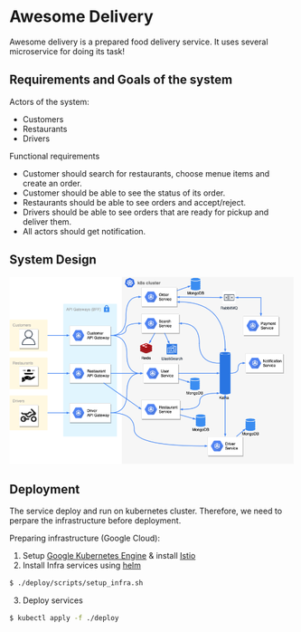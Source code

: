 # Awesome Delivery

Awesome delivery is a prepared food delivery service. It uses several microservice for doing its task!

## Requirements and Goals of the system

Actors of the system:

- Customers
- Restaurants
- Drivers

Functional requirements

- Customer should search for restaurants, choose menue items and create an order.
- Customer should be able to see the status of its order.
- Restaurants should be able to see orders and accept/reject.
- Drivers should be able to see orders that are ready for pickup and deliver them.
- All actors should get notification.

## System Design

![Architecture diagram](./arch.png "Architecture")

## Deployment

The service deploy and run on kubernetes cluster. Therefore, we need to perpare the infrastructure before deployment.

Preparing infrastructure (Google Cloud):

1. Setup [Google Kubernetes Engine](https://istio.io/latest/docs/setup/platform-setup/gke/) & install [Istio](https://istio.io/latest/docs/setup/getting-started/)
2. Install Infra services using [helm](https://helm.sh)

```bash
$ ./deploy/scripts/setup_infra.sh
```

3. Deploy services

```bash
$ kubectl apply -f ./deploy
```
